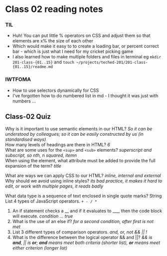 # Class 02 reading notes   

### TIL
- Huh! You can put little % operators on CSS and adjust them so that elements are x% the size of each other
- Which would make it easy to to create a loading bar, or percent correct bar - which is just what I need for my cricket picking game
- I also learned how to make multiple folders and files in terminal eg `mkdir 201-class-{01..15}` and `touch ~/projects/teched-201/201-class-{01..15}/readme.md`

### IWTFOMA
- How to use selectors dynamically for CSS
- I've forgotten how to do numbered list in md - I thought it was just with numbers ...

## Class-02 Quiz
  
Why is it important to use semantic elements in our HTML? *So it can be understood by colleagues; so it can be easily constructed by us (in standardised ways)*   
How many levels of headings are there in HTML? *6*   
What are some uses for the `<sup>` and `<sub>` elements? *superscript and subscript, so nth, n squared, itemn*   
When using the <abbr> element, what attribute must be added to provide the full expansion of the term? *title*       

What are ways we can apply CSS to our HTML? *inline, internal and external*   
Why should we avoid using inline styles?  *its bad practice, it makes it hard to edit, or work with multiple pages, it reads badly*

What data type is a sequence of text enclosed in single quote marks? String    
List 4 types of JavaScript operators. `+ - / *`     

1. An if statement checks a __ and if it evaluates to ___, then the code block will execute. *condition ... true*     
2. What is the use of an else if?   *for a second condition, after first is not met*   
3. List 3 different types of comparison operators. *and, or, not && || !*   
4. What is the difference between the logical operator && and ||? *&& is **and**, || is **or**; **and** means meet both criteria (shorter list), **or** means meet either criterion (longer list)*    
